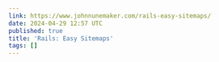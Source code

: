 ```yaml
---
link: https://www.johnnunemaker.com/rails-easy-sitemaps/
date: 2024-04-29 12:57 UTC
published: true
title: 'Rails: Easy Sitemaps'
tags: []
---
```



